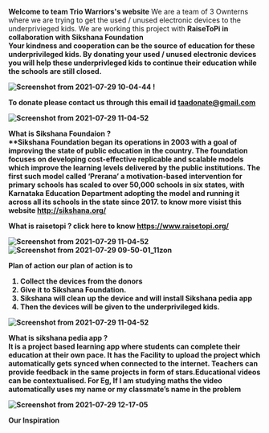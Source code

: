 <b>Welcome to team Trio Warriors's website</b>
We are a team of 3 Ownterns where we are trying to get the used / unused electronic devices to the underprivieged kids. 
We are working this project with <b> RaiseToPi <b> in collaboration with <b> Sikshana Foundation <b> <br>
 Your kindness and cooperation can be the source of education for these underprivileged kids. By donating your used / unused electronic devices you will help 
  these underprivleged kids to continue their education while the schools are still closed. 
  
  ![Screenshot from 2021-07-29 10-04-44](https://user-images.githubusercontent.com/87887668/127432752-ac567917-f563-4a3b-b01f-a498f67f6bb2.jpg) !


  To donate please contact us through this email id <b> taadonate@gmail.com
 
 ![Screenshot from 2021-07-29 11-04-52](https://user-images.githubusercontent.com/87887668/127729686-97b3c712-05ec-4609-80a3-745308ea76c5.jpg)

<b>What is Sikshana Foundaion<b> ?   <br> **Sikshana Foundation began its operations in 2003 with a goal of improving the state of public education in the country. The foundation focuses on developing cost-effective replicable and scalable models which improve the learning levels delivered by the public institutions. The first such model called ‘Prerana’ a motivation-based intervention for primary schools has scaled to over 50,000 schools in six states, with Karnataka Education Department adopting the model and running it across all its schools in the state since 2017. to know more visist this website  <a> http://sikshana.org/  </a>     

 What is raisetopi ? click here to know https://www.raisetopi.org/

 ![Screenshot from 2021-07-29 11-04-52](https://user-images.githubusercontent.com/88227101/128305485-ea476203-ccd2-470d-a40c-f1279d3d058f.jpg)      ![Screenshot from 2021-07-29 09-50-01_11zon](https://user-images.githubusercontent.com/88227101/128306076-08ad0c33-c991-4059-82a3-4269e4054a95.jpg)


 <b> Plan of action </b>
our plan of action is to
  1. Collect the devices from the donors
  2. Give it to Sikshana Foundation.
  3. Sikshana will clean up the device and will install Sikshana pedia app
  4. Then the devices will be given to the underprivileged kids.

![Screenshot from 2021-07-29 11-04-52](https://user-images.githubusercontent.com/88227101/128305485-ea476203-ccd2-470d-a40c-f1279d3d058f.jpg)

  <b>What is sikshana pedia app</b> ?   
It is a project based learning app where students can complete their education at their own pace. It has the Facility to upload the project which automatically gets synced when connected to the internet. Teachers can provide feedback in the same projects in form of stars.Educational videos can be contextualised. For Eg, If I am studying maths the video automatically uses my name or my classmate’s name in the problem

 ![Screenshot from 2021-07-29 12-17-05](https://user-images.githubusercontent.com/88227101/128305548-15cafad9-b7e9-416b-8a07-7281c03d5f1e.jpg)

 
 <b> Our Inspiration </b>
